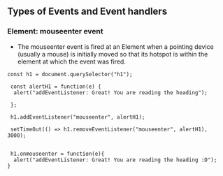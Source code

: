 ## Types of Events and Event handlers

### Element: mouseenter event
- The mouseenter event is fired at an Element when a pointing device (usually a mouse) is initially moved so that its hotspot is within the element at which the event was fired.
```
const h1 = document.querySelector("h1");

 const alertH1 = function(e) {
  alert("addEventListener: Great! You are reading the heading");
  
 };
 
 h1.addEventListener("mouseenter", alertH1);

 setTimeOut(() => h1.removeEventListener("mouseenter", alertH1), 3000);


 h1.onmouseenter = function(e){
  alert("addEventListener: Great! You are reading the heading :D");
}
```